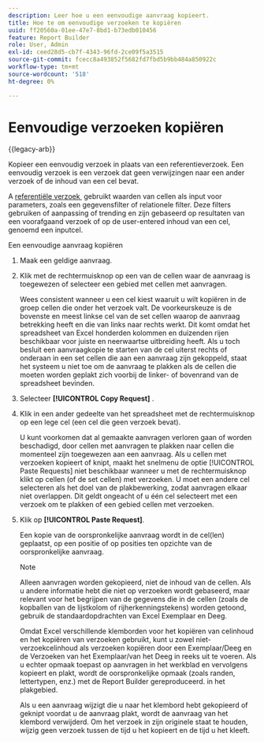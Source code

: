 ```yaml
---
description: Leer hoe u een eenvoudige aanvraag kopieert.
title: Hoe te om eenvoudige verzoeken te kopiëren
uuid: ff20560a-01ee-47e7-8bd1-b73edb010456
feature: Report Builder
role: User, Admin
exl-id: ceed28d5-cb7f-4343-96fd-2ce09f5a3515
source-git-commit: fcecc8a493852f5682fd7fbd5b9bb484a850922c
workflow-type: tm+mt
source-wordcount: '518'
ht-degree: 0%

---
```


# Eenvoudige verzoeken kopiëren

{{legacy-arb}}

Kopieer een eenvoudig verzoek in plaats van een referentieverzoek. Een eenvoudig verzoek is een verzoek dat geen verwijzingen naar een ander verzoek of de inhoud van een cel bevat.

A [&#x200B; referentiële verzoek &#x200B;](/help/analyze/legacy-report-builder/manage-requests/c-copy-requests/t-copy-referential-requests.md) gebruikt waarden van cellen als input voor parameters, zoals een gegevensfilter of relationele filter. Deze filters gebruiken of aanpassing of trending en zijn gebaseerd op resultaten van een voorafgaand verzoek of op de user-entered inhoud van een cel, genoemd een inputcel.

Een eenvoudige aanvraag kopiëren

1. Maak een geldige aanvraag.
1. Klik met de rechtermuisknop op een van de cellen waar de aanvraag is toegewezen of selecteer een gebied met cellen met aanvragen.

   Wees consistent wanneer u een cel kiest waaruit u wilt kopiëren in de groep cellen die onder het verzoek valt. De voorkeurskeuze is de bovenste en meest linkse cel van de set cellen waarop de aanvraag betrekking heeft en die van links naar rechts werkt. Dit komt omdat het spreadsheet van Excel honderden kolommen en duizenden rijen beschikbaar voor juiste en neerwaartse uitbreiding heeft. Als u toch besluit een aanvraagkopie te starten van de cel uiterst rechts of onderaan in een set cellen die aan een aanvraag zijn gekoppeld, staat het systeem u niet toe om de aanvraag te plakken als de cellen die moeten worden geplakt zich voorbij de linker- of bovenrand van de spreadsheet bevinden.
1. Selecteer **[!UICONTROL Copy Request]** .
1. Klik in een ander gedeelte van het spreadsheet met de rechtermuisknop op een lege cel (een cel die geen verzoek bevat).

   U kunt voorkomen dat al gemaakte aanvragen verloren gaan of worden beschadigd, door cellen met aanvragen te plakken naar cellen die momenteel zijn toegewezen aan een aanvraag. Als u cellen met verzoeken kopieert of knipt, maakt het snelmenu de optie [!UICONTROL Paste Requests] niet beschikbaar wanneer u met de rechtermuisknop klikt op cellen (of de set cellen) met verzoeken. U moet een andere cel selecteren als het doel van de plakbewerking, zodat aanvragen elkaar niet overlappen. Dit geldt ongeacht of u één cel selecteert met een verzoek om te plakken of een gebied cellen met verzoeken.
1. Klik op **[!UICONTROL Paste Request]**.

   Een kopie van de oorspronkelijke aanvraag wordt in de cel(len) geplaatst, op een positie of op posities ten opzichte van de oorspronkelijke aanvraag.

   >[!NOTE]
   >
   >Alleen aanvragen worden gekopieerd, niet de inhoud van de cellen. Als u andere informatie hebt die niet op verzoeken wordt gebaseerd, maar relevant voor het begrijpen van de gegevens die in de cellen (zoals de kopballen van de lijstkolom of rijherkenningstekens) worden getoond, gebruik de standaardopdrachten van Excel Exemplaar en Deeg.

   Omdat Excel verschillende klemborden voor het kopiëren van celinhoud en het kopiëren van verzoeken gebruikt, kunt u zowel niet-verzoekcelinhoud als verzoeken kopiëren door een Exemplaar/Deeg en de Verzoeken van het Exemplaar/van het Deeg in reeks uit te voeren. Als u echter opmaak toepast op aanvragen in het werkblad en vervolgens kopieert en plakt, wordt de oorspronkelijke opmaak (zoals randen, lettertypen, enz.) met de Report Builder gereproduceerd. in het plakgebied.

   Als u een aanvraag wijzigt die u naar het klembord hebt gekopieerd of geknipt voordat u de aanvraag plakt, wordt de aanvraag van het klembord verwijderd. Om het verzoek in zijn originele staat te houden, wijzig geen verzoek tussen de tijd u het kopieert en de tijd u het kleeft.
